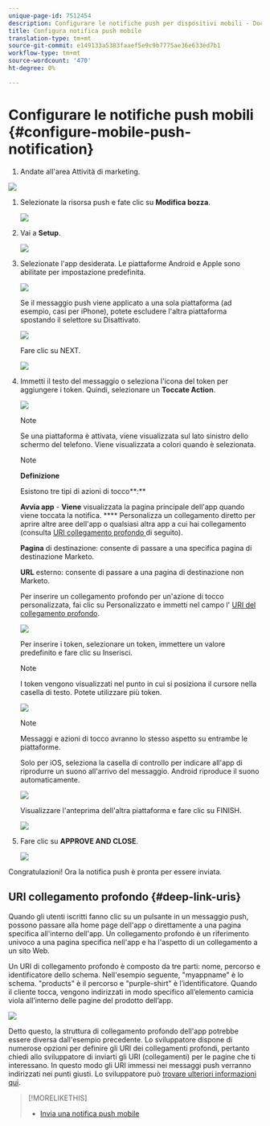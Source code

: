 ```yaml
---
unique-page-id: 7512454
description: Configurare le notifiche push per dispositivi mobili - Documenti Marketo - Documentazione prodotto
title: Configura notifica push mobile
translation-type: tm+mt
source-git-commit: e149133a5383faaef5e9c9b7775ae36e633ed7b1
workflow-type: tm+mt
source-wordcount: '470'
ht-degree: 0%

---
```



# Configurare le notifiche push mobili {#configure-mobile-push-notification}

1. Andate all&#39;area Attività di marketing.

![](assets/2fbf1ab6-2247-40c8-980d-be56b9d94890.png)

1. Selezionate la risorsa push e fate clic su **Modifica bozza**.

   ![](assets/image2016-8-23-16-3a49-3a48.png)

1. Vai a **Setup**.

   ![](assets/image2016-8-23-16-3a51-3a56.png)

1. Selezionate l&#39;app desiderata. Le piattaforme Android e Apple sono abilitate per impostazione predefinita.

   ![](assets/image2016-8-23-16-3a53-3a33.png)

   Se il messaggio push viene applicato a una sola piattaforma (ad esempio, casi per iPhone), potete escludere l&#39;altra piattaforma spostando il selettore su Disattivato.

   ![](assets/image2016-8-23-16-3a41-3a48.png)

   Fare clic su NEXT.

   ![](assets/image2016-8-23-16-3a43-3a28.png)

1. Immetti il testo del messaggio o seleziona l&#39;icona del token per aggiungere i token. Quindi, selezionare un **Toccate Action**.

   ![](assets/image2015-9-14-16-3a7-3a43.png)

   >[!NOTE]
   >
   >Se una piattaforma è attivata, viene visualizzata sul lato sinistro dello schermo del telefono. Viene visualizzata a colori quando è selezionata.

   >[!NOTE]
   >
   >**Definizione**
   >
   >
   >Esistono tre tipi di azioni di tocco**:**
   >
   >
   >**Avvia app**  -  **Viene** visualizzata la pagina principale dell&#39;app quando viene toccata la notifica. **** Personalizza un collegamento diretto per aprire altre aree dell&#39;app o qualsiasi altra app a cui hai collegamento (consulta  [URI collegamento profondo ](#Deeplink) di seguito).
   >
   >
   >**Pagina**  di destinazione: consente di passare a una specifica pagina di destinazione Marketo.
   >
   >
   >**URL**  esterno: consente di passare a una pagina di destinazione non Marketo.

   Per inserire un collegamento profondo per un&#39;azione di tocco personalizzata, fai clic su Personalizzato e immetti nel campo l&#39; [URI del collegamento profondo](#Deeplink).

   ![](assets/image2016-7-28-16-3a19-3a13.png)

   Per inserire i token, selezionare un token, immettere un valore predefinito e fare clic su Inserisci.

   >[!NOTE]
   >
   >I token vengono visualizzati nel punto in cui si posiziona il cursore nella casella di testo. Potete utilizzare più token.

   ![](assets/image2015-8-10-14-3a48-3a52.png)

   >[!NOTE]
   >
   >Messaggi e azioni di tocco avranno lo stesso aspetto su entrambe le piattaforme.

   Solo per iOS, seleziona la casella di controllo per indicare all&#39;app di riprodurre un suono all&#39;arrivo del messaggio. Android riproduce il suono automaticamente.

   ![](assets/ios-tap-and-notification-hand.png)

   Visualizzare l&#39;anteprima dell&#39;altra piattaforma e fare clic su FINISH.

   ![](assets/image2015-9-14-16-3a12-3a34.png)

1. Fare clic su **APPROVE AND CLOSE**.

   ![](assets/323dda12-0543-4558-8562-563eed5fa0e0.png)

Congratulazioni! Ora la notifica push è pronta per essere inviata.

## URI collegamento profondo {#deep-link-uris}

Quando gli utenti iscritti fanno clic su un pulsante in un messaggio push, possono passare alla home page dell&#39;app o direttamente a una pagina specifica all&#39;interno dell&#39;app. Un collegamento profondo è un riferimento univoco a una pagina specifica nell&#39;app e ha l&#39;aspetto di un collegamento a un sito Web.

Un URI di collegamento profondo è composto da tre parti: nome, percorso e identificatore dello schema. Nell&#39;esempio seguente, &quot;myappname&quot; è lo schema. &quot;products&quot; è il percorso e &quot;purple-shirt&quot; è l’identificatore. Quando il cliente tocca, vengono indirizzati in modo specifico all’elemento camicia viola all’interno delle pagine del prodotto dell’app.

![](assets/image2016-7-29-12-3a49-3a1.png)

Detto questo, la struttura di collegamento profondo dell&#39;app potrebbe essere diversa dall&#39;esempio precedente. Lo sviluppatore dispone di numerose opzioni per definire gli URI dei collegamenti profondi, pertanto chiedi allo sviluppatore di inviarti gli URI (collegamenti) per le pagine che ti interessano. In questo modo gli URI immessi nei messaggi push verranno indirizzati nei punti giusti. Lo sviluppatore può [trovare ulteriori informazioni qui](http://developers.marketo.com/mobile/enabling-deep-links-in-your-app/).

>[!MORELIKETHIS]
>
>* [Invia una notifica push mobile](send-a-mobile-push-notification.md)

>



